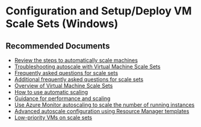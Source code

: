 <properties
	pageTitle="configuration and setup/deploy vm scale sets (windows)"
	description="configuration and setup/deploy vm scale sets (windows)"
	service="microsoft.compute"
	resource="virtualmachinescalesets"
	authors="ScottAzure"
	ms.author="scotro"
	displayOrder=""
	selfHelpType="generic"
	supportTopicIds="32539973"
	resourceTags=""
	productPesIds="16080"
	cloudEnvironments="public, Fairfax"
	articleId="51a4a9c2-9fda-4d32-b633-e3aafaa81247"
/>

# Configuration and Setup/Deploy VM Scale Sets (Windows)

## **Recommended Documents**

* [Review the steps to automatically scale machines](https://docs.microsoft.com/azure/virtual-machine-scale-sets/virtual-machine-scale-sets-windows-autoscale?toc=%2fazure%2fmonitoring-and-diagnostics%2ftoc.json)<br>
* [Troubleshooting autoscale with Virtual Machine Scale Sets](https://docs.microsoft.com/azure/virtual-machine-scale-sets/virtual-machine-scale-sets-troubleshoot)<br>
* [Frequently asked questions for scale sets](https://docs.microsoft.com/azure/virtual-machine-scale-sets/virtual-machine-scale-sets-overview?toc=%2fazure%2fvirtual-machines%2fwindows%2ftoc.json#frequently-asked-questions-for-scale-sets)<br>
* [Additional frequently asked questions for scale sets](https://docs.microsoft.com/azure/virtual-machine-scale-sets/virtual-machine-scale-sets-faq)<br>
* [Overview of Virtual Machine Scale Sets](https://docs.microsoft.com/azure/virtual-machine-scale-sets/virtual-machine-scale-sets-overview?toc=%2fazure%2fvirtual-machines%2fwindows%2ftoc.json)<br>
* [How to use automatic scaling](https://docs.microsoft.com/azure/virtual-machine-scale-sets/virtual-machine-scale-sets-autoscale-overview)<br>
* [Guidance for performance and scaling](https://docs.microsoft.com/azure/virtual-machine-scale-sets/virtual-machine-scale-sets-overview?toc=%2fazure%2fvirtual-machines%2fwindows%2ftoc.json#scale-set-performance-and-scale-guidance)<br>
* [Use Azure Monitor autoscaling to scale the number of running instances](https://docs.microsoft.com/azure/monitoring-and-diagnostics/insights-autoscale-common-metrics)<br>
* [Advanced autoscale configuration using Resource Manager templates](https://docs.microsoft.com/azure/monitoring-and-diagnostics/insights-advanced-autoscale-virtual-machine-scale-sets)<br>
* [Low-priority VMs on scale sets](https://docs.microsoft.com/azure/virtual-machine-scale-sets/virtual-machine-scale-sets-use-low-priority)
